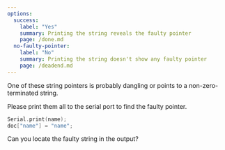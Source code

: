 ```yaml
---
options:
  success:
    label: "Yes"
    summary: Printing the string reveals the faulty pointer
    page: /done.md
  no-faulty-pointer:
    label: "No"
    summary: Printing the string doesn't show any faulty pointer
    page: /deadend.md
---
```


One of these string pointers is probably dangling or points to a non-zero-terminated string.

Please print them all to the serial port to find the faulty pointer.

```c++
Serial.print(name);
doc["name"] = "name";
```

Can you locate the faulty string in the output?
